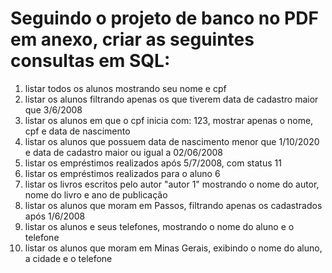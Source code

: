 # Seguindo o projeto de banco no PDF em anexo, criar as seguintes consultas em SQL:

1. listar todos os alunos mostrando seu nome e cpf
2. listar os alunos filtrando apenas os que tiverem data de cadastro maior que 3/6/2008
3. listar os alunos em que o cpf inicia com: 123, mostrar apenas o nome, cpf e data de nascimento
4. listar os alunos que possuem data de nascimento menor que 1/10/2020 e data de cadastro maior ou igual a 02/06/2008
5. listar os empréstimos realizados após 5/7/2008, com status 11
6. listar os empréstimos realizados para o aluno 6
7. listar os livros escritos pelo autor "autor 1" mostrando o nome do autor, nome do livro e ano de publicação
8. listar os alunos que moram em Passos, filtrando apenas os cadastrados após 1/6/2008
9. listar os alunos e seus telefones, mostrando o nome do aluno e o telefone
10. listar os alunos que moram em Minas Gerais, exibindo o nome do aluno, a cidade e o telefone
